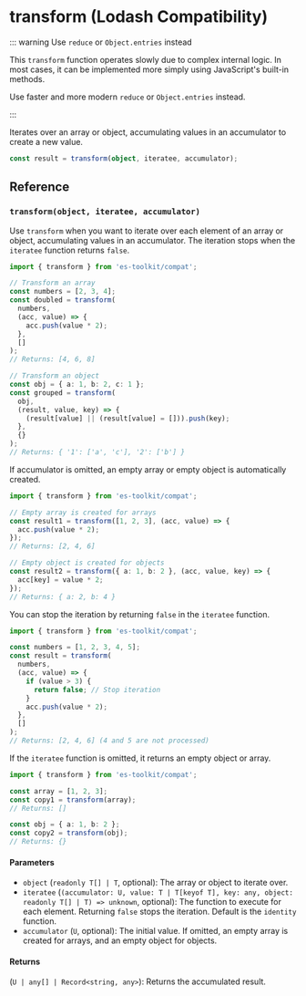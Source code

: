 # transform (Lodash Compatibility)

::: warning Use `reduce` or `Object.entries` instead

This `transform` function operates slowly due to complex internal logic. In most cases, it can be implemented more simply using JavaScript's built-in methods.

Use faster and more modern `reduce` or `Object.entries` instead.

:::

Iterates over an array or object, accumulating values in an accumulator to create a new value.

```typescript
const result = transform(object, iteratee, accumulator);
```

## Reference

### `transform(object, iteratee, accumulator)`

Use `transform` when you want to iterate over each element of an array or object, accumulating values in an accumulator. The iteration stops when the `iteratee` function returns `false`.

```typescript
import { transform } from 'es-toolkit/compat';

// Transform an array
const numbers = [2, 3, 4];
const doubled = transform(
  numbers,
  (acc, value) => {
    acc.push(value * 2);
  },
  []
);
// Returns: [4, 6, 8]

// Transform an object
const obj = { a: 1, b: 2, c: 1 };
const grouped = transform(
  obj,
  (result, value, key) => {
    (result[value] || (result[value] = [])).push(key);
  },
  {}
);
// Returns: { '1': ['a', 'c'], '2': ['b'] }
```

If accumulator is omitted, an empty array or empty object is automatically created.

```typescript
import { transform } from 'es-toolkit/compat';

// Empty array is created for arrays
const result1 = transform([1, 2, 3], (acc, value) => {
  acc.push(value * 2);
});
// Returns: [2, 4, 6]

// Empty object is created for objects
const result2 = transform({ a: 1, b: 2 }, (acc, value, key) => {
  acc[key] = value * 2;
});
// Returns: { a: 2, b: 4 }
```

You can stop the iteration by returning `false` in the `iteratee` function.

```typescript
import { transform } from 'es-toolkit/compat';

const numbers = [1, 2, 3, 4, 5];
const result = transform(
  numbers,
  (acc, value) => {
    if (value > 3) {
      return false; // Stop iteration
    }
    acc.push(value * 2);
  },
  []
);
// Returns: [2, 4, 6] (4 and 5 are not processed)
```

If the `iteratee` function is omitted, it returns an empty object or array.

```typescript
import { transform } from 'es-toolkit/compat';

const array = [1, 2, 3];
const copy1 = transform(array);
// Returns: []

const obj = { a: 1, b: 2 };
const copy2 = transform(obj);
// Returns: {}
```

#### Parameters

- `object` (`readonly T[] | T`, optional): The array or object to iterate over.
- `iteratee` (`(accumulator: U, value: T | T[keyof T], key: any, object: readonly T[] | T) => unknown`, optional): The function to execute for each element. Returning `false` stops the iteration. Default is the `identity` function.
- `accumulator` (`U`, optional): The initial value. If omitted, an empty array is created for arrays, and an empty object for objects.

#### Returns

(`U | any[] | Record<string, any>`): Returns the accumulated result.
